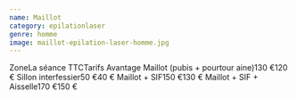 ```yaml
---
name: Maillot
category: epilationlaser
genre: homme
image: maillot-epilation-laser-homme.jpg
---
```

<div class="grid grid-cols-3 gap-4 sm:text-base text-sm  max-w-[850px] text-center border border-black px-6 sm:px-12 py-8 mx-auto">
<span class="font-bold text-left">Zone</span><span class="font-bold">La séance TTC</span><span class="font-bold">Tarifs Avantage</span>
<span class="text-left">Maillot (pubis + pourtour aine)</span><span>130 €</span><span>120 €</span>
<span class="text-left">Sillon interfessier</span><span>50 €</span><span>40 €</span>
<span class="text-left">Maillot + SIF</span><span>150 €</span><span>130 €</span>
<span class="text-left">Maillot + SIF + Aisselle</span><span>170 €</span><span>150 €</span>
</div>